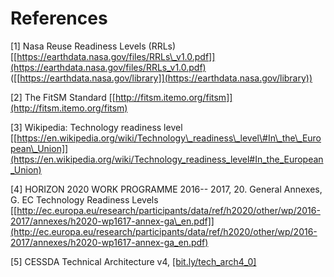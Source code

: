 #  References


\[1\] Nasa Reuse Readiness Levels (RRLs)
[[https://earthdata.nasa.gov/files/RRLs\_v1.0.pdf]](https://earthdata.nasa.gov/files/RRLs_v1.0.pdf)
([[https://earthdata.nasa.gov/library]](https://earthdata.nasa.gov/library))

\[2\] The FitSM Standard
[[http://fitsm.itemo.org/fitsm]](http://fitsm.itemo.org/fitsm)

\[3\] Wikipedia: Technology readiness level
[[https://en.wikipedia.org/wiki/Technology\_readiness\_level\#In\_the\_European\_Union]](https://en.wikipedia.org/wiki/Technology_readiness_level#In_the_European_Union)

\[4\] HORIZON 2020 WORK PROGRAMME 2016-- 2017, 20. General Annexes, G.
EC Technology Readiness Levels
[[http://ec.europa.eu/research/participants/data/ref/h2020/other/wp/2016-2017/annexes/h2020-wp1617-annex-ga\_en.pdf]](http://ec.europa.eu/research/participants/data/ref/h2020/other/wp/2016-2017/annexes/h2020-wp1617-annex-ga_en.pdf)

\[5\] CESSDA Technical Architecture v4,
[[bit.ly/tech\_arch4\_0]](http://bit.ly/tech_arch4_0)
